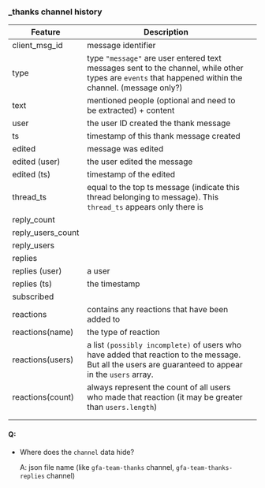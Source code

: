 ### _thanks channel history

| Feature           | Description                                                  |      |
| ----------------- | ------------------------------------------------------------ | ---- |
| client_msg_id     | message identifier                                           |      |
| type              | type `"message"` are user entered text messages sent to the channel, while other types are `events` that happened within the channel. (message only?) |      |
| text              | mentioned people (optional and need to be extracted) + content |      |
| user              | the user ID created the thank message                        |      |
| ts                | timestamp of this thank message created                      |      |
| edited            | message was edited                                           |      |
| edited (user)     | the user edited the message                                  |      |
| edited (ts)       | timestamp of the edited                                      |      |
| thread_ts         | equal to the top ts message (indicate this thread belonging to message). This `thread_ts` appears only there is |      |
| reply_count       |                                                              |      |
| reply_users_count |                                                              |      |
| reply_users       |                                                              |      |
| replies           |                                                              |      |
| replies (user)    | a user                                                       |      |
| replies (ts)      | the timestamp                                                |      |
| subscribed        |                                                              |      |
| reactions         | contains any reactions that have been added to               |      |
| reactions(name)   | the type of reaction                                         |      |
| reactions(users)  | a list `(possibly incomplete)` of users who have added that reaction to the message. But all the users are guaranteed to appear in the `users` array. |      |
| reactions(count)  | always represent the count of all users who made that reaction (it may be greater than `users.length`) |      |
|                   |                                                              |      |
|                   |                                                              |      |

#### Q:

- Where does the `channel` data hide?

  A: json file name (like `gfa-team-thanks` channel, `gfa-team-thanks-replies` channel)

